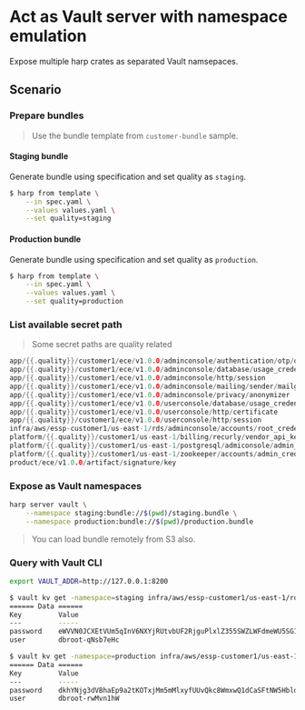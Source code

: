 # Act as Vault server with namespace emulation

Expose multiple harp crates as separated Vault namsepaces.

## Scenario

### Prepare bundles

> Use the bundle template from `customer-bundle` sample.

#### Staging bundle

Generate bundle using specification and set quality as `staging`.

```sh
$ harp from template \
    --in spec.yaml \
    --values values.yaml \
    --set quality=staging
```

#### Production bundle

Generate bundle using specification and set quality as `production`.

```sh
$ harp from template \
    --in spec.yaml \
    --values values.yaml \
    --set quality=production
```

### List available secret path

> Some secret paths are quality related

```go
app/{{.quality}}/customer1/ece/v1.0.0/adminconsole/authentication/otp/okta_api_key
app/{{.quality}}/customer1/ece/v1.0.0/adminconsole/database/usage_credentials
app/{{.quality}}/customer1/ece/v1.0.0/adminconsole/http/session
app/{{.quality}}/customer1/ece/v1.0.0/adminconsole/mailing/sender/mailgun_api_key
app/{{.quality}}/customer1/ece/v1.0.0/adminconsole/privacy/anonymizer
app/{{.quality}}/customer1/ece/v1.0.0/userconsole/database/usage_credentials
app/{{.quality}}/customer1/ece/v1.0.0/userconsole/http/certificate
app/{{.quality}}/customer1/ece/v1.0.0/userconsole/http/session
infra/aws/essp-customer1/us-east-1/rds/adminconsole/accounts/root_credentials
platform/{{.quality}}/customer1/us-east-1/billing/recurly/vendor_api_key
platform/{{.quality}}/customer1/us-east-1/postgresql/admiconsole/admin_credentials
platform/{{.quality}}/customer1/us-east-1/zookeeper/accounts/admin_credentials
product/ece/v1.0.0/artifact/signature/key
```

### Expose as Vault namespaces

```sh
harp server vault \
    --namespace staging:bundle://$(pwd)/staging.bundle \
    --namespace production:bundle://$(pwd)/production.bundle
```

> You can load bundle remotely from S3 also.

### Query with Vault CLI

```sh
export VAULT_ADDR=http://127.0.0.1:8200
```

```sh
$ vault kv get -namespace=staging infra/aws/essp-customer1/us-east-1/rds/adminconsole/accounts/root_credentials
====== Data ======
Key         Value
---         -----
password    eWVVN0JCXEtVUm5qInV6NXYjRUtvbUF2RjguPlxlZ355SWZLWFdmeWU5SG1sN2pyZXMyQzJUKjB4VWNgM0ckMg==
user        dbroot-qNsb7eHc
```

```sh
$ vault kv get -namespace=production infra/aws/essp-customer1/us-east-1/rds/adminconsole/accounts/root_credentials
====== Data ======
Key         Value
---         -----
password    dkhYNjg3dVBhaEp9a2tKOTxjMm5mMlxyfUUvQkc8WmxwQ1dCaSFtNW5HbldpbmJFOTJkQn03Ri1lYT9FdkNjZQ==
user        dbroot-rwMvn1hW
```
